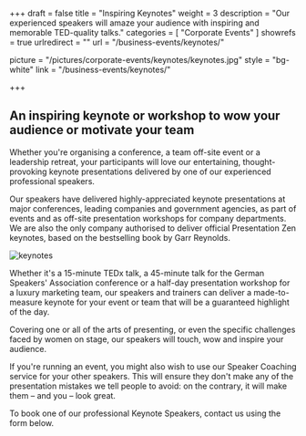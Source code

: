 +++
draft 		= false
title 		= "Inspiring Keynotes"
weight		= 3
description = "Our experienced speakers will amaze your audience with inspiring and memorable TED-quality talks."
categories	= [ "Corporate Events" ]
showrefs	= true
urlredirect	= ""
url 			= "/business-events/keynotes/"

picture		= "/pictures/corporate-events/keynotes/keynotes.jpg"
style		= "bg-white"
link 		= "/business-events/keynotes/"

+++

## An inspiring keynote or workshop to wow your audience or motivate your team

Whether you're organising a conference, a team off-site event or a leadership retreat, your participants will love our entertaining, thought-provoking keynote presentations delivered by one of our experienced professional speakers. 

Our speakers have delivered highly-appreciated keynote presentations at major conferences, leading companies and government agencies, as part of events and as off-site presentation workshops for company departments. We are also the only company authorised to deliver official Presentation Zen keynotes, based on the bestselling book by Garr Reynolds.

![keynotes][pic1]

Whether it's a 15-minute TEDx talk, a 45-minute talk for the German Speakers' Association conference or a half-day presentation workshop for a luxury marketing team, our speakers and trainers can deliver a made-to-measure keynote for your event or team that will be a guaranteed highlight of the day.

Covering one or all of the arts of presenting, or even the specific challenges faced by women on stage, our speakers will touch, wow and inspire your audience.

If you're running an event, you might also wish to use our Speaker Coaching service for your other speakers. This will ensure they don't make any of the presentation mistakes we tell people to avoid: on the contrary, it will make them – and you – look great.

To book one of our professional Keynote Speakers, contact us using the form below.

[pic1]: /pictures/corporate-events/keynotes/keynotes.jpg
